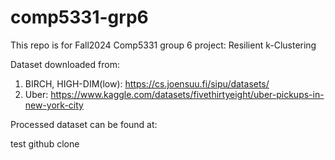 # comp5331-grp6
This repo is for Fall2024 Comp5331 group 6 project: Resilient k-Clustering

Dataset downloaded from: 
1. BIRCH, HIGH-DIM(low): https://cs.joensuu.fi/sipu/datasets/
2. Uber: https://www.kaggle.com/datasets/fivethirtyeight/uber-pickups-in-new-york-city

Processed dataset can be found at: 

test github clone